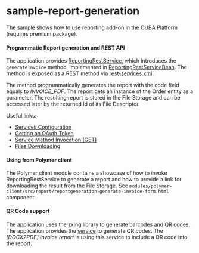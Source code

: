 # sample-report-generation
The sample shows how to use reporting add-on in the CUBA Platform (requires premium package). 

#### Programmatic Report generation and REST API
The application provides [ReportingRestService](https://github.com/aleksey-stukalov/sample-report-generation/blob/402aed80d3783f47c524b067414d0ee429d98392/modules/global/src/com/company/sample/report/service/ReportingRestService.java),
which introduces the ```generateInvoice``` method, implemented in [ReportingRestServiceBean](https://github.com/aleksey-stukalov/sample-report-generation/blob/402aed80d3783f47c524b067414d0ee429d98392/modules/core/src/com/company/sample/report/service/ReportingRestServiceBean.java).
The method is exposed as a REST method via [rest-services.xml](https://github.com/aleksey-stukalov/sample-report-generation/blob/402aed80d3783f47c524b067414d0ee429d98392/modules/web/src/com/company/sample/report/rest-services.xml).

The method programmatically generates the report with the code field equals to _INVOICE_PDF_. The report gets an instance of the Order entity as 
a parameter. The resulting report is stored in the File Storage and can be accessed later by the returned Id of its File Descriptor.

Useful links:
- [Services Configuration](https://doc.cuba-platform.com/manual-6.6/rest_api_v2_services_config.html)
- [Getting an OAuth Token](https://doc.cuba-platform.com/manual-6.6/rest_api_v2_ex_get_token.html)
- [Service Method Invocation (GET)](https://doc.cuba-platform.com/manual-6.6/rest_api_v2_ex_service_get.html)
- [Files Downloading](https://doc.cuba-platform.com/manual-6.6/rest_api_v2_ex_file_download.html)

#### Using from Polymer client
The Polymer client module contains a showcase of how to invoke ReportingRestService to generate a report and how to provide a link for downloading the result from the File Storage. 
See `modules/polymer-client/src/report/reportgeneration-generate-invoice-form.html` component.

#### QR Code support
The application uses the [zxing](https://github.com/zxing/zxing) library to generate barcodes and QR codes. The application provides the [service](https://github.com/aleksey-stukalov/sample-report-generation/blob/fd442bb73dd6f29552c7da1713444fc2d59cd23e/modules/core/src/com/company/sample/report/service/QRCodeServiceBean.java) to generate QR codes. The _[DOCX2PDF] Invoice report_ is using this service to include a QR code into the report.
